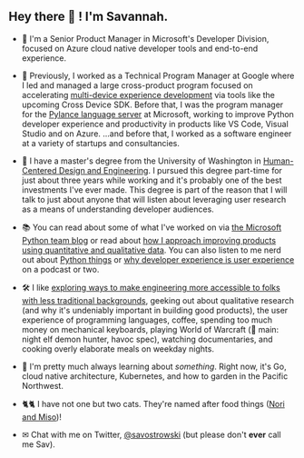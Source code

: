 
## Hey there 👋 ! I'm Savannah.

- 🚀 I'm a Senior Product Manager in Microsoft's Developer Division, focused on Azure cloud native developer tools and end-to-end experience.

- 🐍 Previously, I worked as a Technical Program Manager at Google where I led and managed a large cross-product program focused on accelerating [multi-device experience development](https://developer.android.com/multi-device-development) via tools like the upcoming Cross Device SDK. Before that, I was the program manager for the [Pylance language server](https://marketplace.visualstudio.com/items?itemName=ms-python.vscode-pylance) at Microsoft, working to improve Python developer experience and productivity in products like VS Code, Visual Studio and on Azure. ...and before that, I worked as a software engineer at a variety of startups and consultancies.

- 👥 I have a master's degree from the University of Washington in [Human-Centered Design and Engineering](https://www.hcde.washington.edu/). I pursued this degree part-time for just about three years while working and it's probably one of the best investments I've ever made. This degree is part of the reason that I will talk to just about anyone that will listen about leveraging user research as a means of understanding developer audiences.

- 📚 You can read about some of what I've worked on via [the Microsoft Python team blog](https://devblogs.microsoft.com/python/author/saostrow/) or read about [how I approach improving products using quantitative and qualitative data](https://www.microsoft.com/en-us/research/group/experimentation-platform-exp/articles/measurably-improve-your-product-by-combining-qualitative-and-quantitative-methods/). You can also listen to me nerd out about [Python things](https://realpython.com/podcasts/rpp/28/) or [why developer experience is user experience](https://www.uxpursuit.com/savannah-ostrowski) on a podcast or two.

- 🛠 I like [exploring ways to make engineering more accessible to folks with less traditional backgrounds](https://www.physidig.com/), geeking out about qualitative research (and why it's undeniably important in building good products), the user experience of programming languages, coffee, spending too much money on mechanical keyboards, playing World of Warcraft (🔮 main: night elf demon hunter, havoc spec), watching documentaries, and cooking overly elaborate meals on weekday nights.

- 💾 I'm pretty much always learning about _something_. Right now, it's  Go, cloud native architecture, Kubernetes, and how to garden in the Pacific Northwest.

- 🐈🐈 I have not one but two cats. They're named after food things ([Nori and Miso](https://twitter.com/savostrowski/status/1370063077454929921))!

- ✉ Chat with me on Twitter, [@savostrowski](https://twitter.com/savostrowski) (but please don't **ever** call me Sav).
